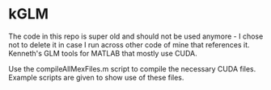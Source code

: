 # kGLM
The code in this repo is super old and should not be used anymore - I chose not to delete it in case I run across other code of mine that references it.
Kenneth's GLM tools for MATLAB that mostly use CUDA.

Use the compileAllMexFiles.m script to compile the necessary CUDA files.
Example scripts are given to show use of these files.
